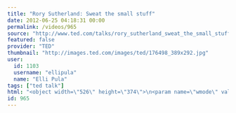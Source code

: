 ```yaml
---
title: "Rory Sutherland: Sweat the small stuff"
date: 2012-06-25 04:18:31 00:00
permalink: /videos/965
source: "http://www.ted.com/talks/rory_sutherland_sweat_the_small_stuff.html"
featured: false
provider: "TED"
thumbnail: "http://images.ted.com/images/ted/176498_389x292.jpg"
user:
  id: 1103
  username: "ellipula"
  name: "Elli Pula"
tags: ["ted talk"]
html: "<object width=\"526\" height=\"374\">\n<param name=\"wmode\" value=\"transparent\"><param name=\"movie\" value=\"http://video.ted.com/assets/player/swf/EmbedPlayer.swf\"><param name=\"allowFullScreen\" value=\"true\"><param name=\"allowScriptAccess\" value=\"always\"><param name=\"wmode\" value=\"transparent\"><param name=\"bgColor\" value=\"#ffffff\"><param name=\"flashvars\" value=\"vu=http://video.ted.com/talk/stream/2010S/Blank/RorySutherland_2010S-320k.mp4&amp;su=http://images.ted.com/images/ted/tedindex/embed-posters/RorySutherland-2010S.embed_thumbnail.jpg&amp;vw=512&amp;vh=288&amp;ap=0&amp;ti=880&amp;lang=en&amp;introDuration=15330&amp;adDuration=4000&amp;postAdDuration=830&amp;adKeys=talk=rory_sutherland_sweat_the_small_stuff;year=2010;theme=design_like_you_give_a_damn;theme=unconventional_explanations;theme=not_business_as_usual;event=TEDSalon+London+2010;tag=creativity;tag=design;tag=economics;tag=engineering;tag=politics;&amp;preAdTag=tconf.ted/embed;tile=1;sz=512x288;\"><embed src=\"http://video.ted.com/assets/player/swf/EmbedPlayer.swf\" pluginspace=\"http://www.macromedia.com/go/getflashplayer\" type=\"application/x-shockwave-flash\" wmode=\"transparent\" bgcolor=\"#ffffff\" width=\"526\" height=\"374\" allowfullscreen=\"true\" allowscriptaccess=\"always\" flashvars=\"vu=http://video.ted.com/talk/stream/2010S/Blank/RorySutherland_2010S-320k.mp4&amp;su=http://images.ted.com/images/ted/tedindex/embed-posters/RorySutherland-2010S.embed_thumbnail.jpg&amp;vw=512&amp;vh=288&amp;ap=0&amp;ti=880&amp;lang=en&amp;introDuration=15330&amp;adDuration=4000&amp;postAdDuration=830&amp;adKeys=talk=rory_sutherland_sweat_the_small_stuff;year=2010;theme=design_like_you_give_a_damn;theme=unconventional_explanations;theme=not_business_as_usual;event=TEDSalon+London+2010;tag=creativity;tag=design;tag=economics;tag=engineering;tag=politics;&amp;preAdTag=tconf.ted/embed;tile=1;sz=512x288;\"></embed></object>"
id: 965
---
```


